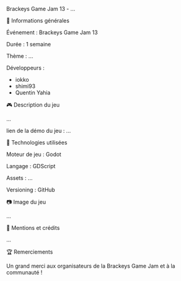 Brackeys Game Jam 13 - ...

📌 Informations générales

Événement : Brackeys Game Jam 13

Durée : 1 semaine

Thème : ...

Développeurs :

- iokko
- shimi93
- Quentin Yahia

🎮 Description du jeu

...

lien de la démo du jeu : ...

🔧 Technologies utilisées

Moteur de jeu : Godot

Langage : GDScript

Assets : ...

Versioning : GitHub

📷 Image du jeu

...

📜 Mentions et crédits

...

🏆 Remerciements

Un grand merci aux organisateurs de la Brackeys Game Jam et à la communauté !